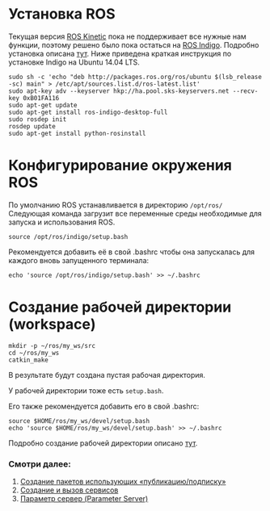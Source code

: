 # Установка ROS
Текущая версия [ROS Kinetic](http://wiki.ros.org/ROS/Installation) пока не поддерживает все нужные нам функции, поэтому решено было пока остаться на [ROS Indigo](http://wiki.ros.org/indigo).
Подробно установка описана [тут](http://wiki.ros.org/indigo/Installation). Ниже приведена краткая инструкция по установке Indigo на Ubuntu 14.04 LTS.

```
sudo sh -c 'echo "deb http://packages.ros.org/ros/ubuntu $(lsb_release -sc) main" > /etc/apt/sources.list.d/ros-latest.list'
sudo apt-key adv --keyserver hkp://ha.pool.sks-keyservers.net --recv-key 0xB01FA116
sudo apt-get update
sudo apt-get install ros-indigo-desktop-full
sudo rosdep init
rosdep update
sudo apt-get install python-rosinstall
```

# Конфигурирование окружения ROS
По умолчанию ROS устанавливается в директорию `/opt/ros/`
Следующая команда загрузит все переменные среды необходимые для запуска и использования ROS.

```
source /opt/ros/indigo/setup.bash
```
Рекомендуется добавить её в свой .bashrc чтобы она запускалась для каждого вновь запущенного терминала:

```
echo 'source /opt/ros/indigo/setup.bash' >> ~/.bashrc
```
# Создание рабочей директории (workspace)

```
mkdir -p ~/ros/my_ws/src
cd ~/ros/my_ws
catkin_make
```
В результате будут создана пустая рабочая директория.

У рабочей директории тоже есть `setup.bash`.  

Его также рекомендуется добавить его в свой .bashrc:

```
source $HOME/ros/my_ws/devel/setup.bash
echo 'source $HOME/ros/my_ws/devel/setup.bash' >> ~/.bashrc
```

Подробно создание рабочей директории описано [тут](http://wiki.ros.org/ROS/Tutorials/InstallingandConfiguringROSEnvironment).

### Смотри далее:
1. [Создание пакетов использующих «публикацию/подписку»](ros-create-pub-sub)
1. [Создание и вызов сервисов](ros-create-service)
1. [Параметр сервер (Parameter Server)](ros-parameters)